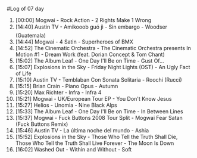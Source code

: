 #Log of 07 day

1. [00:00] Mogwai - Rock Action - 2 Rights Make 1 Wrong
1. [14:40] Austin TV - Amikooob guó jì - Sin embargo - Woodser (Guatemala)
1. [14:44] Mogwai - 4 Satin - Superheroes of BMX
1. [14:52] The Cinematic Orchestra - The Cinematic Orchestra presents In Motion #1 - Dream Work (feat. Dorian Concept & Tom Chant)
1. [15:02] The Album Leaf - One Day I'll Be on Time - Gust Of...
1. [15:07] Explosions in the Sky - Friday Night Lights (OST) - An Ugly Fact of Life
1. [15:10] Austin TV - Temblaban Con Sonata Solitaria - Roochi (Rucci)
1. [15:15] Brian Crain - Piano Opus - Autumn
1. [15:20] Max Richter - Infra - Infra 4
1. [15:21] Mogwai - UK/European Tour EP - You Don't Know Jesus
1. [15:27] Helios - Unomia - Nine Black Alps
1. [15:33] The Album Leaf - One Day I'll Be on Time - In Between Lines
1. [15:37] Mogwai - Fuck Buttons 2008 Tour Split - Mogwai Fear Satan (Fuck Buttons Remix)
1. [15:46] Austin TV - La última noche del mundo - Ashia
1. [15:52] Explosions in the Sky - Those Who Tell the Truth Shall Die, Those Who Tell the Truth Shall Live Forever - The Moon Is Down
1. [16:02] Washed Out - Within and Without - Soft
